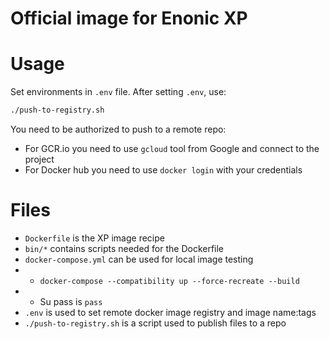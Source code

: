 # Official image for Enonic XP

# Usage

Set environments in `.env` file. After setting `.env`, use:

```bash
./push-to-registry.sh 
```

You need to be authorized to push to a remote repo:
* For GCR.io you need to use `gcloud` tool from Google and connect to the project
* For Docker hub you need to use `docker login` with your credentials

# Files

* `Dockerfile` is the XP image recipe
* `bin/*` contains scripts needed for the Dockerfile
* `docker-compose.yml` can be used for local image testing
* * `docker-compose --compatibility up --force-recreate --build`
* * Su pass is `pass`
* `.env` is used to set remote docker image registry and image name:tags
* `./push-to-registry.sh` is a script used to publish files to a repo

